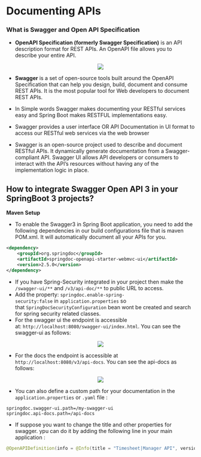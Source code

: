 # Documenting  APIs
### What is Swagger and Open API Specification

- **OpenAPI Specification (formerly Swagger Specification)** is an API description format for REST APIs. An OpenAPI file allows you to describe your entire API.  

<p align="center">
  <img src="https://github.com/manasranjanmohanta/md-related-docs/blob/main/openapi-swagger.jpg" />
</p>

- **Swagger** is a set of open-source tools built around the OpenAPI Specification that can help you design, build, document and consume REST APIs. It is the most popular tool for Web developers to document REST APIs.
- In Simple words Swagger makes documenting your RESTful services easy and Spring Boot makes RESTFUL implementations easy.  
- Swagger provides a user interface OR API Documentation in UI format to access our RESTful web services via the web browser

- Swagger is an open-source project used to describe and document RESTful APIs. It dynamically generate documentation from a Swagger-compliant API. Swagger UI allows API developers or consumers to interact with the API’s resources without having any of the implementation logic in place.

## How to integrate Swagger Open API 3 in your SpringBoot 3 projects?

**Maven** **Setup**

- To enable the Swagger3 in Spring Boot application, you need to add the following dependencies in our build configurations file that is maven POM.xml. It will automatically document all your APIs for you.

```xml
<dependency>  
    <groupId>org.springdoc</groupId>  
    <artifactId>springdoc-openapi-starter-webmvc-ui</artifactId>  
    <version>2.5.0</version>  
</dependency>
```
- If you have Spring-Security integrated in your project then make the `/swagger-ui/**` and `/v3/api-doc/**` to public URL to access.
- Add the property: `springdoc.enable-spring-security:false` in `application.properties` so that `SpringDocSecurityConfiguration` bean wont be created and search for spring security related classes.
- For the swagger ui the endpoint is accessible at: `http://localhost:8080/swagger-ui/index.html`.
  You can see the swagger-ui as follows:
<p align="center">
  <img src="https://github.com/manasranjanmohanta/md-related-docs/blob/main/swagger-ui-example.png" />
</p>
  
- For the docs the endpoint is accessible at `http://localhost:8080/v3/api-docs`.
    You can see the api-docs as follows:
<p align="center">
  <img src="https://github.com/manasranjanmohanta/md-related-docs/blob/main/swagger-api-docs-example.png" />
</p>

- You can also define a custom path for your documentation in the `application.properties` or `.yaml` file :

```properties
springdoc.swagger-ui.path=/my-swagger-ui  
springdoc.api-docs.path=/api-docs
```

- If suppose you want to change the title and other properties for swagger. ypu can do it by adding the following line in your main application :
  
```java
@OpenAPIDefinition(info = @Info(title = "Timesheet|Manager API", version = "1.0", description = "Manager role Information"))
```

